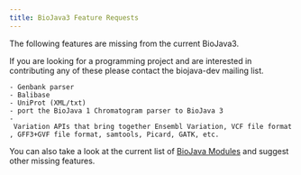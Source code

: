 ```yaml
---
title: BioJava3 Feature Requests
---
```


The following features are missing from the current BioJava3.

If you are looking for a programming project and are interested in
contributing any of these please contact the biojava-dev mailing list.

`- Genbank parser `  
`- Balibase`  
`- UniProt (XML/txt)`  
`- port the BioJava 1 Chromatogram parser to BioJava 3`  
`- Variation APIs that bring together Ensembl Variation, VCF file format, GFF3+GVF file format, samtools, Picard, GATK, etc.`

You can also take a look at the current list of [ BioJava
Modules](BioJava:Modules#BioJava_3.0.X "wikilink") and suggest other
missing features.
